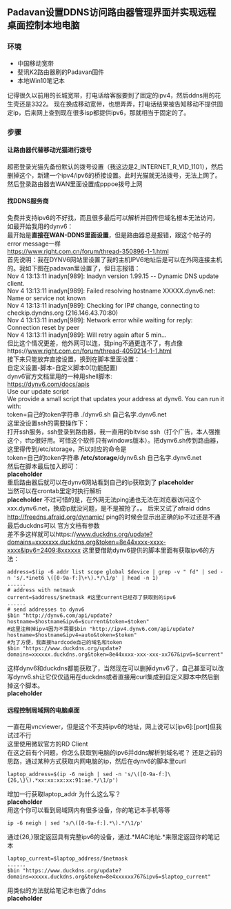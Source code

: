 ## Padavan设置DDNS访问路由器管理界面并实现远程桌面控制本地电脑

### 环境

- 中国移动宽带
- 斐讯K2路由器刷的Padavan固件
- 本地Win10笔记本

记得很久以前用的长城宽带，打电话给客服要到了固定的ipv4，然后ddns用的花生壳还是3322。
现在换成移动宽带，也想弄弄，打电话结果被告知移动不提供固定ip，后来网上查到现在很多isp都提供ipv6，那就相当于固定的了。

### 步骤
#### 让路由器代替移动光猫进行拨号  
超密登录光猫先备份默认的拨号设置（我这边是2_INTERNET_R_VID_1101），然后删掉这个，新建一个ipv4/ipv6的桥接设置。此时光猫就无法拨号，无法上网了。
然后登录路由器去WAN里面设置成pppoe拨号上网
#### 找DDNS服务商  
免费并支持ipv6的不好找，而且很多最后可以解析并回传但域名根本无法访问，如最开始我用的dynv6：  
最开始是**直接在WAN-DDNS里面设置**，但是路由器总是报错，跟这个帖子的error message一样  
https://www.right.com.cn/forum/thread-350896-1-1.html  
首先说明：我在DYNV6网站里设置了我的主机IPV6地址后是可以在外网连接主机的。我如下图在padavan里设置了，但日志报错：  
Nov  4 13:13:11 inadyn[989]: Inadyn version 1.99.15 -- Dynamic DNS update client.  
Nov  4 13:13:11 inadyn[989]: Failed resolving hostname XXXXX.dynv6.net: Name or service not known  
Nov  4 13:13:11 inadyn[989]: Checking for IP# change, connecting to checkip.dyndns.org (216.146.43.70:80)  
Nov  4 13:13:11 inadyn[989]: Network error while waiting for reply: Connection reset by peer  
Nov  4 13:13:11 inadyn[989]: Will retry again after 5 min...  
但比这个情况更差，他外网可以连，我ping不通更连不了，有点像https://www.right.com.cn/forum/thread-4059214-1-1.html  
接下来只能放弃直接设置，换到在脚本里面设置：  
自定义设置-脚本-自定义脚本0(功能配置)  
dynv6官方文档里用的一种用shell脚本:  
https://dynv6.com/docs/apis  
Use our update script  
We provide a small script that updates your address at dynv6. You can run it with:  
token=自己的token字符串 ./dynv6.sh 自己名字.dynv6.net  
这里没设置ssh的需要操作下：  
打开ssh服务，ssh登录到路由器，我一直用的bitvise ssh（打个广告，本人强推这个，tftp很好用。可惜这个软件只有windows版本）。把dynv6.sh传到路由器，这里得传到/etc/storage，所以对应的命令是  
token=自己的token字符串 **/etc/storage**/dynv6.sh 自己名字.dynv6.net  
然后在脚本最后加入即可：  
**placeholder**  
重启路由器后就可以在dynv6网站看到自己的ip获取到了
**placeholder**  
当然可以在crontab里定时执行解析  
**placeholder**
不过可惜的是，在外网无法ping通也无法在浏览器访问这个xxx.dynv6.net，换成ip就没问题，是不是被抢了。。
后来又试了afraid ddns  
http://freedns.afraid.org/dynamic/
ping的时候会显示出正确的ip不过还是不通
最后duckdns可以
官方文档有参数  
差不多这样就可以https://www.duckdns.org/update?domains=xxxxxxx.duckdns.org&token=8e44xxxx-xxxx-xxxx&ipv6=2409:8xxxxxx
这里要借助dynv6提供的脚本里面有获取ipv6的方法：  
```
address=$(ip -6 addr list scope global $device | grep -v " fd" | sed -n 's/.*inet6 \([0-9a-f:]\+\).*/\1/p' | head -n 1)
......
# address with netmask
current=$address/$netmask #这里current已经存了获取到的ipv6
......
# send addresses to dynv6
$bin "http://dynv6.com/api/update?hostname=$hostname&ipv6=$current&token=$token"
#这里注释掉ipv4因为不需要$bin "http://ipv4.dynv6.com/api/update?hostname=$hostname&ipv4=auto&token=$token"
#为了方便，我直接hardcode自己的域名和token
$bin "https://www.duckdns.org/update?domains=xxxxxx.duckdns.org&token=8e44xxxx-xxx-xxx-xx767&ipv6=$current"
```
这样dynv6和duckdns都能获取了，当然现在可以删掉dynv6了，自己甚至可以改写dynv6.sh让它仅仅适用在duckdns或者直接用curl集成到自定义脚本中然后删掉这个脚本。  
**placeholder**  

#### 远程控制局域网的电脑桌面  
一直在用vncviewer，但是这个不支持ipv6的地址，网上说可以[ipv6]:[port]但我试过不行  
这里使用微软官方的RD Client  
在这之前有个问题，你怎么获取到电脑的ipv6并ddns解析到域名呢？
还是之前的思路，通过某种方式获取内网电脑的ip，然后在dynv6的脚本里curl
```
laptop_address=$(ip -6 neigh | sed -n 's/\([0-9a-f:]\{26,\}\).*xx:xx:xx:xx:91:ae.*/\1/p')
```
增加一行获取laptop_addr
为什么这么写？  
**placeholder**  
用这个你可以看到局域网内有很多设备，你的笔记本手机等等
```
ip -6 neigh | sed 's/\([0-9a-f:].*\).*/\1/p'
```
通过{26,}限定返回具有完整ipv6的设备，通过.*MAC地址.*来限定返回你的笔记本  
```
laptop_current=$laptop_address/$netmask
......
$bin "https://www.duckdns.org/update?domains=xxxxx.duckdns.org&token=8e4xxxxxx767&ipv6=$laptop_current"
```
用类似的方法就给笔记本也做了ddns  
**placeholder**
